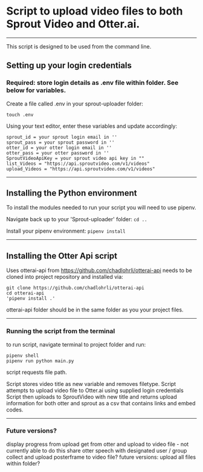 # Script to upload video files to both Sprout Video and Otter.ai.

---

This script is designed to be used from the command line. 

## Setting up your login credentials
### Required: store login details as .env file within folder. See below for variables.

Create a file called .env in your sprout-uploader folder:
```
touch .env
```

Using your text editor, enter these variables and update accordingly: 

``` 
sprout_id = your sprout login email in ''
sprout_pass = your sprout password in ''
otter_id = your otter login email in ''
otter_pass = your otter password in ''
SproutVideoApiKey = your sprout video api key in ""
list_Videos = "https://api.sproutvideo.com/v1/videos"
upload_Videos = "https://api.sproutvideo.com/v1/videos" 
```


---
## Installing the Python environment

To install the modules needed to run your script you will need to use pipenv.

Navigate back up to your 'Sprout-uploader' folder:
`cd ..`

Install your pipenv environment:
`pipenv install`

---

## Installing the Otter Api script

Uses otterai-api from https://github.com/chadlohrli/otterai-api
needs to be cloned into project repository and installed via:

```
git clone https://github.com/chadlohrli/otterai-api
cd otterai-api
'pipenv install .'
```

otterai-api folder should be in the same folder as you your project files.

---

###  Running the script from the terminal

to run script, navigate terminal to project folder and run:
```
pipenv shell
pipenv run python main.py
```

script requests file path.

Script stores video title as new variable and removes filetype.
Script attempts to upload video file to Otter.ai using supplied login credentials
Script then uploads to SproutVideo with new title and returns upload information for both otter and sprout as a csv that contains links and embed codes.

---
### Future versions?

display progress from upload
get from otter and upload to video file - not currently able to do this
share otter speech with designated user / group 
collect and upload posterframe to video file?
future versions: upload all files within folder?
